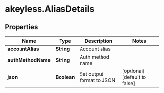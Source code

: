 # akeyless.AliasDetails

## Properties

Name | Type | Description | Notes
------------ | ------------- | ------------- | -------------
**accountAlias** | **String** | Account alias | 
**authMethodName** | **String** | Auth method name | 
**json** | **Boolean** | Set output format to JSON | [optional] [default to false]


